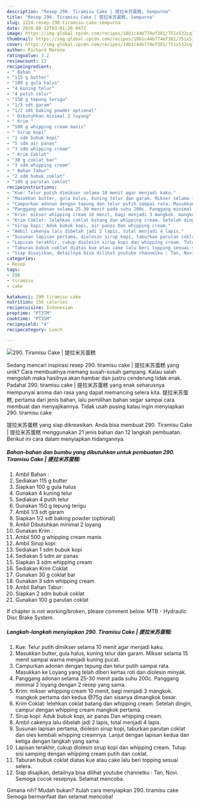 ```yaml
---
description: "Resep 290. Tiramisu Cake | 提拉米苏蛋糕, Sempurna"
title: "Resep 290. Tiramisu Cake | 提拉米苏蛋糕, Sempurna"
slug: 1224-resep-290-tiramisu-cake-sempurna
date: 2020-08-12T03:01:26.047Z
image: https://img-global.cpcdn.com/recipes/18b1c44b774ef381/751x532cq70/290-tiramisu-cake-提拉米苏蛋糕-foto-resep-utama.jpg
thumbnail: https://img-global.cpcdn.com/recipes/18b1c44b774ef381/751x532cq70/290-tiramisu-cake-提拉米苏蛋糕-foto-resep-utama.jpg
cover: https://img-global.cpcdn.com/recipes/18b1c44b774ef381/751x532cq70/290-tiramisu-cake-提拉米苏蛋糕-foto-resep-utama.jpg
author: Richard Moreno
ratingvalue: 3.2
reviewcount: 13
recipeingredient:
- " Bahan "
- "115 g butter"
- "100 g gula halus"
- "4 kuning telur"
- "4 putih telur"
- "150 g tepung terigu"
- "1/3 sdt garam"
- "1/2 sdt baking powder optional"
- " Dibutuhkan minimal 2 loyang"
- " Krim "
- "500 g whipping cream manis"
- " Sirup kopi"
- "1 sdm bubuk kopi"
- "5 sdm air panas"
- "3 sdm whipping cream"
- " Krim Coklat"
- "30 g coklat bar"
- "3 sdm whipping cream"
- " Bahan Tabur"
- "2 sdm bubuk coklat"
- "100 g parutan coklat"
recipeinstructions:
- "Kue: Telur putih dimikser selama 10 menit agar menjadi kaku."
- "Masukkan butter, gula halus, kuning telur dan garam. Mikser selama 15 menit sampai warna menjadi kuning pucat."
- "Campurkan adonan dengan tepung dan telur putih sampai rata. Masukkan ke Loyang yang telah diberi kertas roti dan diolesin minyak."
- "Panggang adonan selama 25-30 menit pada suhu 200c. Panggang minimal 2 loyang dengan 2 resep yang sama."
- "Krim: mikser whipping cream 10 menit, bagi menjadi 3 mangkok. mangkok pertama dan kedua @75g dan sisanya dimangkok besar."
- "Krim Coklat: lelehkan coklat batang dan whipping cream. Setelah dingin, campur dengan whipping cream mangkok pertama."
- "Sirup kopi: Aduk bubuk kopi, air panas Dan whipping cream."
- "Ambil cakenya lalu dibelah jadi 2 lapis, total menjadi 4 lapis."
- "Susunan lapisan pertama, diolesin sirup kopi, taburkan parutan coklat dan oles kembali whipping creamnya. Lanjut dengan lapisan kedua dan ketiga dengan langkah yang sama."
- "Lapisan terakhir, cukup diolesin sirup kopi dan whipping cream. Tutup sisi samping dengan whipping cream putih dan coklat."
- "Taburan bubuk coklat diatas kue atau cake lalu beri topping sesuai selera."
- "Siap disajikan, detailnya bisa dilihat youtube channelku : Tan, Novi. Semoga cocok resepnya. Selamat mencoba."
categories:
- Resep
tags:
- 290
- tiramisu
- cake

katakunci: 290 tiramisu cake 
nutrition: 156 calories
recipecuisine: Indonesian
preptime: "PT37M"
cooktime: "PT35M"
recipeyield: "4"
recipecategory: Lunch

---
```



![290. Tiramisu Cake | 提拉米苏蛋糕](https://img-global.cpcdn.com/recipes/18b1c44b774ef381/751x532cq70/290-tiramisu-cake-提拉米苏蛋糕-foto-resep-utama.jpg)

Sedang mencari inspirasi resep 290. tiramisu cake | 提拉米苏蛋糕 yang unik? Cara membuatnya memang susah-susah gampang. Kalau salah mengolah maka hasilnya akan hambar dan justru cenderung tidak enak. Padahal 290. tiramisu cake | 提拉米苏蛋糕 yang enak seharusnya mempunyai aroma dan rasa yang dapat memancing selera kita.
 提拉米苏蛋糕, pertama dari jenis bahan, lalu pemilihan bahan segar sampai cara membuat dan menyajikannya. Tidak usah pusing kalau ingin menyiapkan 290. tiramisu cake 

 提拉米苏蛋糕 yang siap dikreasikan. Anda bisa membuat 290. Tiramisu Cake | 提拉米苏蛋糕 menggunakan 21 jenis bahan dan 12 langkah pembuatan. Berikut ini cara dalam menyiapkan hidangannya.

<!--inarticleads1-->

##### Bahan-bahan dan bumbu yang dibutuhkan untuk pembuatan 290. Tiramisu Cake | 提拉米苏蛋糕:

1. Ambil  Bahan :
1. Sediakan 115 g butter
1. Siapkan 100 g gula halus
1. Gunakan 4 kuning telur
1. Sediakan 4 putih telur
1. Gunakan 150 g tepung terigu
1. Ambil 1/3 sdt garam
1. Siapkan 1/2 sdt baking powder (optional)
1. Ambil  Dibutuhkan minimal 2 loyang
1. Gunakan  Krim :
1. Ambil 500 g whipping cream manis
1. Ambil  Sirup kopi:
1. Sediakan 1 sdm bubuk kopi
1. Sediakan 5 sdm air panas
1. Siapkan 3 sdm whipping cream
1. Sediakan  Krim Coklat
1. Gunakan 30 g coklat bar
1. Gunakan 3 sdm whipping cream
1. Ambil  Bahan Tabur:
1. Siapkan 2 sdm bubuk coklat
1. Gunakan 100 g parutan coklat


If chapter is not working/broken, please comment below. MTB - Hydraulic Disc Brake System. 

<!--inarticleads2-->

##### Langkah-langkah menyiapkan 290. Tiramisu Cake | 提拉米苏蛋糕:

1. Kue: Telur putih dimikser selama 10 menit agar menjadi kaku.
1. Masukkan butter, gula halus, kuning telur dan garam. Mikser selama 15 menit sampai warna menjadi kuning pucat.
1. Campurkan adonan dengan tepung dan telur putih sampai rata. Masukkan ke Loyang yang telah diberi kertas roti dan diolesin minyak.
1. Panggang adonan selama 25-30 menit pada suhu 200c. Panggang minimal 2 loyang dengan 2 resep yang sama.
1. Krim: mikser whipping cream 10 menit, bagi menjadi 3 mangkok. mangkok pertama dan kedua @75g dan sisanya dimangkok besar.
1. Krim Coklat: lelehkan coklat batang dan whipping cream. Setelah dingin, campur dengan whipping cream mangkok pertama.
1. Sirup kopi: Aduk bubuk kopi, air panas Dan whipping cream.
1. Ambil cakenya lalu dibelah jadi 2 lapis, total menjadi 4 lapis.
1. Susunan lapisan pertama, diolesin sirup kopi, taburkan parutan coklat dan oles kembali whipping creamnya. Lanjut dengan lapisan kedua dan ketiga dengan langkah yang sama.
1. Lapisan terakhir, cukup diolesin sirup kopi dan whipping cream. Tutup sisi samping dengan whipping cream putih dan coklat.
1. Taburan bubuk coklat diatas kue atau cake lalu beri topping sesuai selera.
1. Siap disajikan, detailnya bisa dilihat youtube channelku : Tan, Novi. Semoga cocok resepnya. Selamat mencoba.




Gimana nih? Mudah bukan? Itulah cara menyiapkan 290. tiramisu cake  Semoga bermanfaat dan selamat mencoba!
